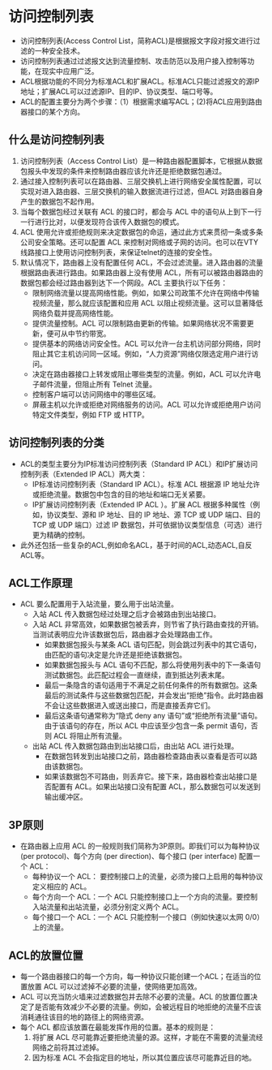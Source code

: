 # 访问控制列表
  * 访问控制列表(Access Control List，简称ACL)是根据报文字段对报文进行过滤的一种安全技术。
  * 访问控制列表通过过滤报文达到流量控制、攻击防范以及用户接入控制等功能，在现实中应用广泛。
  * ACL根据功能的不同分为标准ACL和扩展ACL。标准ACL只能过滤报文的源IP地址；扩展ACL可以过滤源IP、目的IP、协议类型、端口号等。
  * ACL的配置主要分为两个步骤：（1）根据需求编写ACL；(2)将ACL应用到路由器接口的某个方向。
  
## 什么是访问控制列表
  1. 访问控制列表（Access Control List）是一种路由器配置脚本，它根据从数据包报头中发现的条件来控制路由器应该允许还是拒绝数据包通过。
  2. 通过接入控制列表可以在路由器、三层交换机上进行网络安全属性配置，可以实现对进入路由器、三层交换机的输入数据流进行过滤，但ACL 对路由器自身产生的数据包不起作用。
  3. 当每个数据包经过关联有 ACL 的接口时，都会与 ACL 中的语句从上到下一行一行进行比对，以便发现符合该传入数据包的模式。
  4. ACL 使用允许或拒绝规则来决定数据包的命运，通过此方式来贯彻一条或多条公司安全策略。还可以配置 ACL 来控制对网络或子网的访问。也可以在VTY线路接口上使用访问控制列表，来保证telnet的连接的安全性。
  5. 默认情况下，路由器上没有配置任何 ACL，不会过滤流量。进入路由器的流量根据路由表进行路由。如果路由器上没有使用 ACL，所有可以被路由器路由的数据包都会经过路由器到达下一个网段。ACL 主要执行以下任务：
      * 限制网络流量以提高网络性能。例如，如果公司政策不允许在网络中传输视频流量，那么就应该配置和应用 ACL 以阻止视频流量。这可以显著降低网络负载并提高网络性能。
      * 提供流量控制。ACL 可以限制路由更新的传输。如果网络状况不需要更新，便可从中节约带宽。
      * 提供基本的网络访问安全性。ACL 可以允许一台主机访问部分网络，同时阻止其它主机访问同一区域。例如，“人力资源”网络仅限选定用户进行访问。
      * 决定在路由器接口上转发或阻止哪些类型的流量。例如，ACL 可以允许电子邮件流量，但阻止所有 Telnet 流量。
      * 控制客户端可以访问网络中的哪些区域。
      * 屏蔽主机以允许或拒绝对网络服务的访问。ACL 可以允许或拒绝用户访问特定文件类型，例如 FTP 或 HTTP。
      
## 访问控制列表的分类
  * ACL的类型主要分为IP标准访问控制列表（Standard IP ACL）和IP扩展访问控制列表（Extended IP ACL）两大类：
    * IP标准访问控制列表（Standard IP ACL）。标准 ACL 根据源 IP 地址允许或拒绝流量。数据包中包含的目的地址和端口无关紧要。   
    * IP扩展访问控制列表（Extended IP ACL ）。扩展 ACL 根据多种属性（例如，协议类型、源和 IP 地址、目的 IP 地址、源 TCP 或 UDP 端口、目的 TCP 或 UDP 端口）过滤 IP 数据包，并可依据协议类型信息（可选）进行更为精确的控制。
  * 此外还包括一些复杂的ACL,例如命名ACL，基于时间的ACL,动态ACL,自反ACL等。
  
## ACL工作原理
  * ACL 要么配置用于入站流量，要么用于出站流量。
    * 入站 ACL 传入数据包经过处理之后才会被路由到出站接口。
    * 入站 ACL 非常高效，如果数据包被丢弃，则节省了执行路由查找的开销。当测试表明应允许该数据包后，路由器才会处理路由工作。
        * 如果数据包报头与某条 ACL 语句匹配，则会跳过列表中的其它语句，由匹配的语句决定是允许还是拒绝该数据包。
        * 如果数据包报头与 ACL 语句不匹配，那么将使用列表中的下一条语句测试数据包。此匹配过程会一直继续，直到抵达列表末尾。
        * 最后一条隐含的语句适用于不满足之前任何条件的所有数据包。这条最后的测试条件与这些数据包匹配，并会发出“拒绝”指令。此时路由器不会让这些数据进入或送出接口，而是直接丢弃它们。
        * 最后这条语句通常称为“隐式 deny any 语句”或“拒绝所有流量”语句。由于该语句的存在，所以 ACL 中应该至少包含一条 permit 语句，否则 ACL 将阻止所有流量。
    * 出站 ACL 传入数据包路由到出站接口后，由出站 ACL 进行处理。
        * 在数据包转发到出站接口之前，路由器检查路由表以查看是否可以路由该数据包。
        * 如果该数据包不可路由，则丢弃它。接下来，路由器检查出站接口是否配置有 ACL。如果出站接口没有配置 ACL，那么数据包可以发送到输出缓冲区。
    
## 3P原则
   * 在路由器上应用 ACL 的一般规则我们简称为3P原则。即我们可以为每种协议 (per protocol)、每个方向 (per direction)、每个接口 (per interface) 配置一个 ACL：
      * 每种协议一个 ACL： 要控制接口上的流量，必须为接口上启用的每种协议定义相应的 ACL。
      * 每个方向一个 ACL：一个 ACL 只能控制接口上一个方向的流量。要控制入站流量和出站流量，必须分别定义两个 ACL。
      * 每个接口一个 ACL：一个 ACL 只能控制一个接口（例如快速以太网 0/0）上的流量。
      
## ACL的放置位置
  * 每一个路由器接口的每一个方向，每一种协议只能创建一个ACL；在适当的位置放置 ACL 可以过滤掉不必要的流量，使网络更加高效。
  * ACL 可以充当防火墙来过滤数据包并去除不必要的流量。ACL 的放置位置决定了是否能有效减少不必要的流量。例如，会被远程目的地拒绝的流量不应该消耗通往该目的地的路径上的网络资源。
  * 每个 ACL 都应该放置在最能发挥作用的位置。基本的规则是：
      1. 将扩展 ACL 尽可能靠近要拒绝流量的源。这样，才能在不需要的流量流经网络之前将其过滤掉。
      2. 因为标准 ACL 不会指定目的地址，所以其位置应该尽可能靠近目的地。
    
